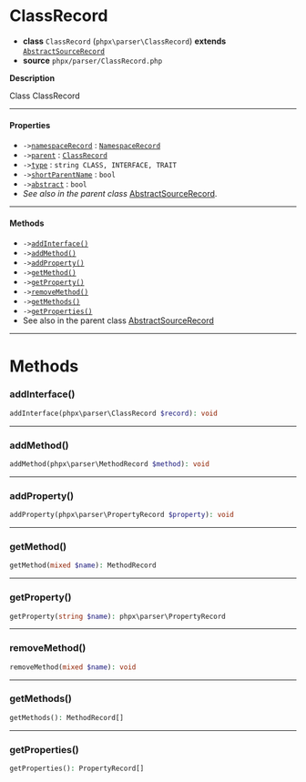# ClassRecord

- **class** `ClassRecord` (`phpx\parser\ClassRecord`) **extends** [`AbstractSourceRecord`](https://github.com/jphp-compiler/jphp/blob/master/exts/jphp-parser-ext/api-docs/classes/phpx/parser/AbstractSourceRecord.md)
- **source** `phpx/parser/ClassRecord.php`

**Description**

Class ClassRecord

---

#### Properties

- `->`[`namespaceRecord`](#prop-namespacerecord) : [`NamespaceRecord`](https://github.com/jphp-compiler/jphp/blob/master/exts/jphp-parser-ext/api-docs/classes/phpx/parser/NamespaceRecord.md)
- `->`[`parent`](#prop-parent) : [`ClassRecord`](https://github.com/jphp-compiler/jphp/blob/master/exts/jphp-parser-ext/api-docs/classes/phpx/parser/ClassRecord.md)
- `->`[`type`](#prop-type) : `string CLASS, INTERFACE, TRAIT`
- `->`[`shortParentName`](#prop-shortparentname) : `bool`
- `->`[`abstract`](#prop-abstract) : `bool`
- *See also in the parent class* [AbstractSourceRecord](https://github.com/jphp-compiler/jphp/blob/master/exts/jphp-parser-ext/api-docs/classes/phpx/parser/AbstractSourceRecord.md).

---

#### Methods

- `->`[`addInterface()`](#method-addinterface)
- `->`[`addMethod()`](#method-addmethod)
- `->`[`addProperty()`](#method-addproperty)
- `->`[`getMethod()`](#method-getmethod)
- `->`[`getProperty()`](#method-getproperty)
- `->`[`removeMethod()`](#method-removemethod)
- `->`[`getMethods()`](#method-getmethods)
- `->`[`getProperties()`](#method-getproperties)
- See also in the parent class [AbstractSourceRecord](https://github.com/jphp-compiler/jphp/blob/master/exts/jphp-parser-ext/api-docs/classes/phpx/parser/AbstractSourceRecord.md)

---
# Methods

<a name="method-addinterface"></a>

### addInterface()
```php
addInterface(phpx\parser\ClassRecord $record): void
```

---

<a name="method-addmethod"></a>

### addMethod()
```php
addMethod(phpx\parser\MethodRecord $method): void
```

---

<a name="method-addproperty"></a>

### addProperty()
```php
addProperty(phpx\parser\PropertyRecord $property): void
```

---

<a name="method-getmethod"></a>

### getMethod()
```php
getMethod(mixed $name): MethodRecord
```

---

<a name="method-getproperty"></a>

### getProperty()
```php
getProperty(string $name): phpx\parser\PropertyRecord
```

---

<a name="method-removemethod"></a>

### removeMethod()
```php
removeMethod(mixed $name): void
```

---

<a name="method-getmethods"></a>

### getMethods()
```php
getMethods(): MethodRecord[]
```

---

<a name="method-getproperties"></a>

### getProperties()
```php
getProperties(): PropertyRecord[]
```